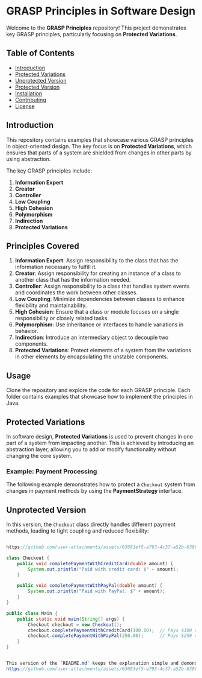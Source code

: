# GRASP Principles in Software Design

Welcome to the **GRASP Principles** repository! This project demonstrates key GRASP principles, particularly focusing on **Protected Variations**.

## Table of Contents

- [Introduction](#introduction)
- [Protected Variations](#protected-variations)
- [Unprotected Version](#unprotected-version)
- [Protected Version](#protected-version)
- [Installation](#installation)
- [Contributing](#contributing)
- [License](#license)

## Introduction

This repository contains examples that showcase various GRASP principles in object-oriented design. The key focus is on **Protected Variations**, which ensures that parts of a system are shielded from changes in other parts by using abstraction.

The key GRASP principles include:
1. **Information Expert**
2. **Creator**
3. **Controller**
4. **Low Coupling**
5. **High Cohesion**
6. **Polymorphism**
7. **Indirection**
8. **Protected Variations**

## Principles Covered

1. **Information Expert**: Assign responsibility to the class that has the information necessary to fulfill it.
2. **Creator**: Assign responsibility for creating an instance of a class to another class that has the information needed.
3. **Controller**: Assign responsibility to a class that handles system events and coordinates the work between other classes.
4. **Low Coupling**: Minimize dependencies between classes to enhance flexibility and maintainability.
5. **High Cohesion**: Ensure that a class or module focuses on a single responsibility or closely related tasks.
6. **Polymorphism**: Use inheritance or interfaces to handle variations in behavior.
7. **Indirection**: Introduce an intermediary object to decouple two components.
8. **Protected Variations**: Protect elements of a system from the variations in other elements by encapsulating the unstable components.

## Usage

Clone the repository and explore the code for each GRASP principle. Each folder contains examples that showcase how to implement the principles in Java.

## Protected Variations

In software design, **Protected Variations** is used to prevent changes in one part of a system from impacting another. This is achieved by introducing an abstraction layer, allowing you to add or modify functionality without changing the core system.

### Example: Payment Processing

The following example demonstrates how to protect a `Checkout` system from changes in payment methods by using the **PaymentStrategy** interface.

## Unprotected Version

In this version, the `Checkout` class directly handles different payment methods, leading to tight coupling and reduced flexibility:

```java

https://github.com/user-attachments/assets/03683ef5-a793-4c37-a52b-63885ec5c7f4

class Checkout {
    public void completePaymentWithCreditCard(double amount) {
        System.out.println("Paid with credit card: $" + amount);
    }

    public void completePaymentWithPayPal(double amount) {
        System.out.println("Paid with PayPal: $" + amount);
    }
}

public class Main {
    public static void main(String[] args) {
        Checkout checkout = new Checkout();
        checkout.completePaymentWithCreditCard(100.00);  // Pays $100 with Credit Card
        checkout.completePaymentWithPayPal(250.00);      // Pays $250 with PayPal
    }
}


This version of the `README.md` keeps the explanation simple and demonstrates the difference between the unprotected and protected versions clearly, making it easy for viewers to understand the benefits of applying the **Protected Variations** principle.
https://github.com/user-attachments/assets/03683ef5-a793-4c37-a52b-63885ec5c7f4
